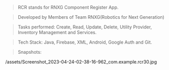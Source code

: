 > RCR stands for RNXG Component Register App.

> Developed by Members of Team RNXG(Robotics for Next Generation)

> Tasks performed: Create, Read, Update, Delete, Utility Provider, Inventory Management and Services.

> Tech Stack: Java, Firebase, XML, Android, Google Auth and Git.

> Snapshots:

/assets/Screenshot_2023-04-24-02-38-16-962_com.example.rcr30.jpg

<picture>
  <source media="(prefers-color-scheme: light)" srcset="https://user-images.githubusercontent.com/80333681/233867390-5900e2ea-a646-4bb1-8975-5e7be3f37984.jpg">
  <source media="(prefers-color-scheme: light)" srcset="https://user-images.githubusercontent.com/80333681/233867393-b2e0f650-50e5-4104-9c62-ed15393b3d37.jpg">
  <source media="(prefers-color-scheme: light)" srcset="https://user-images.githubusercontent.com/80333681/233867395-98c06053-d471-4e4a-9307-e1cc17c0fa74.jpg">
  
   <source media="(prefers-color-scheme: light)" srcset="https://user-images.githubusercontent.com/80333681/233867396-918cd9cb-32da-482e-bb24-c33de2801987.jpg">
   <source media="(prefers-color-scheme: light)" srcset="https://user-images.githubusercontent.com/80333681/233867398-7c373e6a-3cb1-4fd4-954a-7af620d304b4.jpg">
 
</picture>

